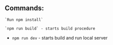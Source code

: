 ## Commands:

    `Run npm install`

    `npm run build` - starts build procedure
-   `npm run dev` - starts build and run local server
